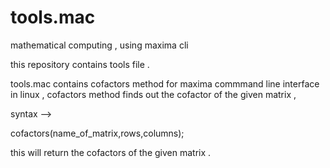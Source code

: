# tools.mac
mathematical computing , using maxima cli

this repository contains tools file .

tools.mac contains cofactors method for maxima commmand line interface in linux ,
cofactors method finds out the cofactor of the given matrix ,

syntax -->

cofactors(name_of_matrix,rows,columns);

this will return the cofactors of the given matrix .